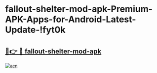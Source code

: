 # fallout-shelter-mod-apk-Premium-APK-Apps-for-Android-Latest-Update-!fyt0k

# <h2><a href="https://0732rq.esa.edu.pl?title=fallout-shelter-mod-apk&ref=fyt0k">🔗👉 🔴 fallout-shelter-mod-apk</a></h2>

[![acn](https://github.com/user-attachments/assets/0f9c940e-d8b0-45ae-aac7-cd30a18b3e1c)](https://0732rq.esa.edu.pl?title=fallout-shelter-mod-apk&ref=fyt0k)


